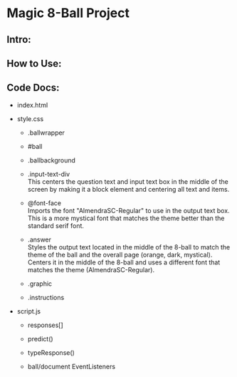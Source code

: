 # Magic 8-Ball Project

## Intro:


## How to Use:


## Code Docs:
- index.html  
  
- style.css  

  - .ballwrapper  
   
  - #ball  
    
  - .ballbackground  

  - .input-text-div  
    This centers the question text and input text box in the middle of the screen by making it a block element and centering all text and items. 

  - @font-face  
    Imports the font "AlmendraSC-Regular" to use in the output text box. This is a more mystical font that matches the theme better than the standard serif font.  
  
  - .answer  
    Styles the output text located in the middle of the 8-ball to match the theme of the ball and the overall page (orange, dark, mystical). Centers it in the middle of the 8-ball and uses a different font that matches the theme (AlmendraSC-Regular).

  - .graphic  
    
  - .instructions  
    
- script.js  
    
  - responses[]  
    
  - predict()
  
  - typeResponse()

  - ball/document EventListeners
    